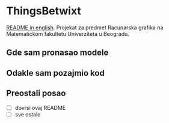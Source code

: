 # ThingsBetwixt
[README in english](README.md).
Projekat za predmet Racunarska grafika na Matematickom fakultetu Univerziteta u Beogradu.

## Gde sam pronasao modele

## Odakle sam pozajmio kod

## Preostali posao
- [ ] dovrsi ovaj README
- [ ] sve ostalo
